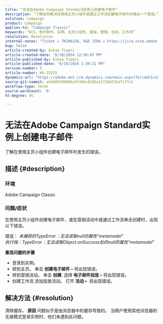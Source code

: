 ```yaml
---
title: “无法在Adobe Campaign Standard实例上创建电子邮件”
description: “了解如何解决在使用主页小组件或通过工作流创建电子邮件时弹出一个错误。”
solution: Campaign
product: Campaign
applies-to: "Campaign Classic"
keywords: “KCS、电子邮件、实例、主页小组件、错误、营销、活动、工作流”
resolution: Resolution
internal-notes: "Ticket = TK206238, R&D JIRA = https://jira.corp.adobe.com/browse/CAMP-39887"
bug: false
article-created-by: Eshaa Tiwari
article-created-date: "6/18/2024 12:58:07 PM"
article-published-by: Eshaa Tiwari
article-published-date: "6/18/2024 1:39:21 PM"
version-number: 5
article-number: KA-15225
dynamics-url: "https://adobe-ent.crm.dynamics.com/main.aspx?forceUCI=1&pagetype=entityrecord&etn=knowledgearticle&id=d67be763-722d-ef11-840a-6045bd029b18"
source-git-commit: e94605599808a3fddbc9185e217268725a7cf7c2
workflow-type: tm+mt
source-wordcount: '0'
ht-degree: 0%

---
```


# 无法在Adobe Campaign Standard实例上创建电子邮件


了解在使用主页小组件创建电子邮件时发生的错误。

## 描述 {#description}


### 环境

Adobe Campaign Classic

### 问题/症状

在使用主页小组件创建电子邮件，或在营销活动中或通过工作流单击创建时，出现以下错误。

错误： *未捕获的TypeError：无法读取null的属性“metamodel”
<br>执行栈：TypeError：无法读取Object.onSuccess处的null的属性“metamodel”*

<b>重现问题的步骤</b>

- 登录到实例。
- 转到主页。 单击 <b>创建电子邮件 </b>`>`  将出现错误。
- 转到营销活动。 单击 <b>创建</b>. 选择 <b>电子邮件投放 </b>`>`  将出现错误。
- 创建工作流.添加投放活动。 打开 <b>活动 `>` </b> 将出现错误。



## 解决方法 {#resolution}


清除缓存。
<b>原因</b>
问题似乎是由浏览器中的缓存导致的。 当用户使用其他浏览器的无痕模式登录实例时，他们未遇到此问题。
